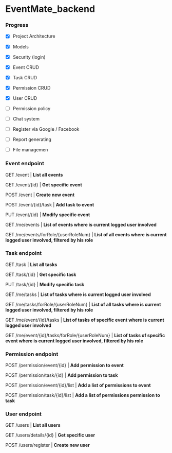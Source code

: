 # EventMate_backend

### Progress

- [x] Project Architecture
- [x] Models
- [x] Security (login)
- [x] Event CRUD
- [x] Task CRUD
- [x] Permission CRUD
- [x] User CRUD
- [ ] Permission policy
- [ ] Chat system
- [ ] Register via Google / Facebook
- [ ] Report generating
- [ ] File managemen



### Event endpoint
GET /event | **List all events**

GET /event/{id} | **Get specific event** 

POST /event | **Create new event**

POST /event/{id}/task | **Add task to event**

PUT /event/{id} | **Modify specific event**

GET /me/events | **List of events where is current logged user involved**

GET /me/events/forRole/{userRoleNum} | **List of all events where is current logged user involved, filtered by his role**

### Task endpoint
GET /task | **List all tasks** 

GET /task/{id} | **Get specific task** 

PUT /task/{id} | **Modify specific task**

GET /me/tasks | **List of tasks where is current logged user involved**

GET /me/tasks/forRole/{userRoleNum} | **List of all tasks where is current logged user involved, filtered by his role**

GET /me/event/{id}/tasks | **List of tasks of specific event where is current logged user involved**

GET /me/event/{id}/tasks/forRole/{userRoleNum} | **List of tasks of specific event where is current logged user involved, filtered by his role**

### Permission endpoint
POST /permission/event/{id} | **Add permission to event**

POST /permission/task/{id} | **Add permission to task**

POST /permission/event/{id}/list | **Add a list of permissions to event**

POST /permission/task/{id}/list | **Add a list of permissions permission to task**

### User endpoint

GET /users | **List all users**

GET /users/details/{id} | **Get specific user**

POST /users/register | **Create new user**

 
